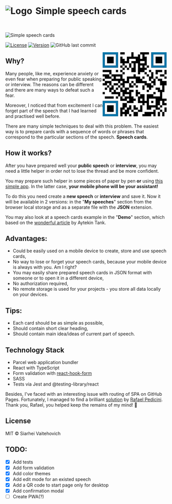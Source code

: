 # <img align="left" width="94" height="62" alt="Logo" src="https://user-images.githubusercontent.com/3176886/90975768-d5bf3600-e53f-11ea-8aec-42b1701a5af9.png"> Simple speech cards
<br />

![Simple speech cards](https://user-images.githubusercontent.com/3176886/84038222-58584080-a9a8-11ea-89a5-38c494fe2b32.jpg)

<a href="https://github.com/sw999/speech-cards/blob/master/LICENSE.md"><img src="https://img.shields.io/github/license/sw999/speech-cards.svg?style=flat-square" alt="License"></a> <a href="https://github.com/SW999/random-number/tags"><img src="https://img.shields.io/github/v/tag/sw999/speech-cards.svg?sort=semver&style=flat-square" alt="Version"></a> ![GitHub last commit](https://img.shields.io/github/last-commit/sw999/speech-cards.svg?style=flat-square)

<img align="right" width="200" height="200" alt="QR Code link for mobile" src="https://github.com/SW999/speech-cards/raw/master/src/img/qr.png">

## Why?

Many people, like me, experience anxiety or even fear when preparing for public speaking or interview. The reasons can be different and there are many ways to defeat such a fear.

Moreover, I noticed that from excitement I can forget part of the speech that I had learned and practised well before.

There are many simple techniques to deal with this problem. The easiest way is to prepare cards with a sequence of words or phrases that correspond to the particular sections of the speech. **Speech cards**.


## How it works?
After you have prepared well your **public speech** or **interview**, you may need a little helper in order not to lose the thread and be more confident.

You may prepare such helper in some pieces of paper by pen **or** using [this simple app](https://sw999.github.io/speech-cards/). In the latter case, **your mobile phone will be your assistant!**

To do this you need create a **new speech** or **interview** and save it.
Now it will be available in 2 versions: in the "**My speeches**" section from the browser local storage and as a separate file with the **JSON** extension.

You may also look at a speech cards example in the "**Demo**" section, which based on the [wonderful article](https://medium.com/swlh/how-to-write-great-emails-and-why-it-matters-ad88fc9ac56a) by Aytekin Tank.

## Advantages:

- Could be easily used on a mobile device to create, store and use speech cards,
- No way to lose or forget your speech cards, because your mobile device is always with you. Am I right?
- You may easily share prepared speech cards in JSON format with someone or to open it in a different device,
- No authorization required,
- No remote storage is used for your projects - you store all data locally on your devices.

## Tips:

- Each card should be as simple as possible,
- Should contain short clear heading,
- Should contain main idea/ideas of current part of speech.

## Technology Stack
* Parcel web application bundler
* React with TypeScript
* Form validation with [react-hook-form](https://github.com/react-hook-form/react-hook-form)
* SASS
* Tests via Jest and @testing-library/react

Besides, I've faced with an interesting issue with routing of SPA on GitHub Pages. Fortunately, I managed to find a brilliant [solution](https://github.com/rafgraph/spa-github-pages) by [Rafael Pedicini](https://github.com/rafgraph). Thank you, Rafael, you helped keep the remains of my mind! :speak_no_evil:

## License

MIT © Siarhei Vaitehovich

## TODO:

- [x] Add tests
- [x] Add form validation
- [x] Add color themes
- [x] Add edit mode for an existed speech
- [x] Add a QR code to start page only for desktop
- [x] Add confirmation modal
- [ ] Create PWA(?)
